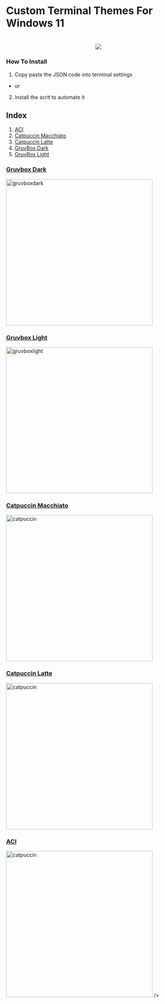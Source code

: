 # Custom Terminal Themes For Windows 11
<h1 align="center">
<img src="https://img.shields.io/badge/OS-Windows_11-blue">

### How To Install
1) Copy paste the JSON code into terminal settings
- or
2) Install the scrit to automate it

## Index
1. [ACI](#aci)
2. [Catpuccin Macchiato](#catpuccin-macchiato)
3. [Catpuccin Latte](#catpuccin-latte)
4. [GruvBox Dark](#gruvbox-dark)
5. [GruvBox Light](#gruvbox-light)



### [Gruvbox Dark](https://github.com/sjapanwala/win11-customterminals/blob/main/json/gruvbox_dark.json)
<img src="https://github.com/sjapanwala/win11-customterminals/assets/92124191/eb396b4e-52be-4202-afaa-bdb7b900bcfa" alt="gruvboxdark" width="400"/>
</p>

### [Gruvbox Light](https://github.com/sjapanwala/win11-customterminals/blob/main/json/gruvbox_light.json)

<img src="https://github.com/sjapanwala/win11-customterminals/assets/92124191/0e1ffb05-1430-4233-bb19-0ddde4ed05ae" alt="gruvboxlight" width="400"/>

### [Catpuccin Macchiato](https://github.com/sjapanwala/win11-customterminals/blob/main/json/catpuccin_macchiato.json)


<img src="https://github.com/sjapanwala/win11-customterminals/assets/92124191/47104dcd-3b19-449f-8b03-c6f516522afe" alt="catpuccin" width="400"/>

### [Catpuccin Latte](https://github.com/sjapanwala/win11-customterminals/blob/main/json/catpuccin_latte.json)


<img src="https://github.com/sjapanwala/win11-customterminals/assets/92124191/9ad6d071-fac4-4dbf-bcdc-35b6ab23cad9" alt="catpuccin" width="400"/>


### [ACI](https://github.com/sjapanwala/win11-customterminals/tree/main/json)



<img src="https://github.com/sjapanwala/win11-customterminals/assets/92124191/d2394b85-4be6-450f-a2a9-86b9467871ab" alt="catpuccin" width="400"/>
/>

